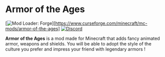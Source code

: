 # Armor of the Ages
[![Mod Loader: Forge](https://img.shields.io/badge/loader-forge-1976d2?style=flat-square&color=orange&logo=curseforge&labelColor=0d1117)][https://www.curseforge.com/minecraft/mc-mods/armor-of-the-ages]
<a href="https://discord.gg/MrHu9MJ">
  <img alt="Discord" src="https://img.shields.io/discord/303974483591692289?color=informational&label=discord&logo=discord&style=flat-square&logoColor=white&labelColor=0d1117">
</a>

**Armor of the Ages** is a mod made for Minecraft that adds fancy animated armor, weapons and shields. You will be able to adopt the style of the culture you prefer and impress your friend with legendary armors ! 